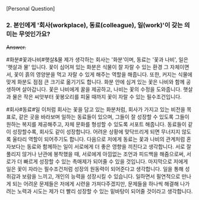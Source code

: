 [Personal Question]

### 2. 본인에게 '회사(workplace), 동료(colleague), 일(work)'이 갖는 의미는 무엇인가요?

~~Answer.~~

#화분#꽃과나비#햇살&물
제가 생각하는 회사는 '화분'이며, 동료는 '꽃과 나비', 일은 '햇살과 물' 입니다. 꽃이 심어져 있는 화분은 식물이 잘 자랄 수 있는 환경 그 자체이면서, 꽃이 흙의 영양분을 먹고 자랄 수 있게 해주는 역할을 해줍니다. 또한, 커지는 식물에 맞게 화분도 점점 큰 크기로 옮기기도 합니다. 화분 안에 심겨 있는 꽃은 나비와 함께 공생하며 살아갑니다. 꽃은 나비에게 꿀을 제공하고, 나비는 꽃의 수정을 도와줍니다. 햇살과 물은 작은 씨앗부터 꽃봉오리를 피울 때까지 꽃이 자랄 수 있는 필수조건입니다.

#회사#동료#일
이처럼 회사는 꽃을 담고 있는 화분처럼, 회사가 가지고 있는 비전을 목표로, 같은 곳을 바라보며 일하는 동료들이 있으며, 그들이 잘 성장할 수 있도록 그들이 원하는 복지를 제공해주고, 자체 문화를 형성할 수 있도록 서포트 해줍니다. 동료들이 같이 성장할수록, 회사도 같이 성장합니다. 어려운 상황에 맞닥뜨리게 되면 무너지지 않도록 울타리 역할이 되어주기도 합니다.
다음으로 저에게 동료는 꽃과 나비의 관계처럼 혼자보다는 동료와 함께하는 일이 서로에게 더 좋은 영향을 끼친다고 생각합니다. 서로 잘 풀리지 않거나 난관에 봉착했을 때, 서로에게 아낌없는 조언과 피드백을 해줌으로써, 서로가 더 빠르게 성장할 수 있는 촉매제가 되어줄 수 있을 것입니다.
마지막으로 저에게 일은 꽃이 자라는 필수조건처럼 성장의 원동력이 되어준다고 생각합니다. 일을 통해 성취감과 보람을 느끼고, 개인의 능력을 성장시킬 수 있습니다. 일하면서 필연적으로 만나게 되는 어려운 문제들은 저에게 시련을 가져다주겠지만, 문제들을 하나씩 해결해 나가려는 노력과 시도는 제가 더 빨리 성장할 수 있는 밑바탕이 되어줄 것이라고 생각합니다.
